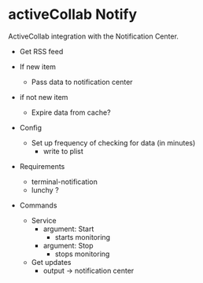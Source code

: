 activeCollab Notify 
================

ActiveCollab integration with the Notification Center.

- Get RSS feed
- If new item
  - Pass data to notification center
- if not new item
  - Expire data from cache?

- Config
  - Set up frequency of checking for data (in minutes)
    - write to plist

- Requirements
  - terminal-notification
  - lunchy ?

- Commands
  - Service
    - argument: Start
      - starts monitoring
    - argument: Stop
      - stops monitoring
  - Get updates
    - output -> notification center
